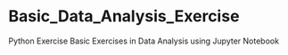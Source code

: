 # Basic_Data_Analysis_Exercise
Python Exercise
Basic Exercises in Data Analysis using Jupyter Notebook
